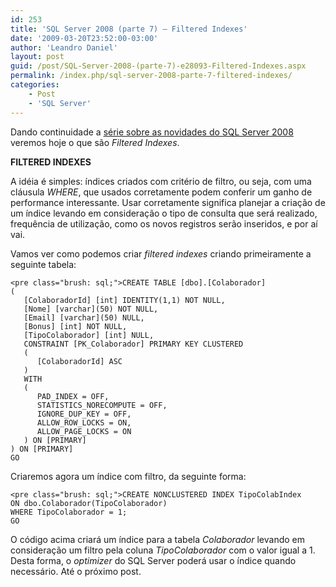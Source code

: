```yaml
---
id: 253
title: 'SQL Server 2008 (parte 7) – Filtered Indexes'
date: '2009-03-20T23:52:00-03:00'
author: 'Leandro Daniel'
layout: post
guid: /post/SQL-Server-2008-(parte-7)-e28093-Filtered-Indexes.aspx
permalink: /index.php/sql-server-2008-parte-7-filtered-indexes/
categories:
    - Post
    - 'SQL Server'
---
```


Dando continuidade a [série sobre as novidades do SQL Server 2008](http://www.leandrodaniel.com/?tag=/sql+server+2008) veremos hoje o que são *Filtered Indexes*.

 **FILTERED INDEXES**

A idéia é simples: índices criados com critério de filtro, ou seja, com uma cláusula *WHERE*, que usados corretamente podem conferir um ganho de performance interessante. Usar corretamente significa planejar a criação de um índice levando em consideração o tipo de consulta que será realizado, frequência de utilização, como os novos registros serão inseridos, e por aí vai.

Vamos ver como podemos criar *filtered indexes* criando primeiramente a seguinte tabela:

```
<pre class="brush: sql;">CREATE TABLE [dbo].[Colaborador]
(
   [ColaboradorId] [int] IDENTITY(1,1) NOT NULL,
   [Nome] [varchar](50) NOT NULL,
   [Email] [varchar](50) NULL,
   [Bonus] [int] NOT NULL,
   [TipoColaborador] [int] NULL,
   CONSTRAINT [PK_Colaborador] PRIMARY KEY CLUSTERED 
   (
      [ColaboradorId] ASC
   )
   WITH 
   (
      PAD_INDEX = OFF, 
      STATISTICS_NORECOMPUTE = OFF, 
      IGNORE_DUP_KEY = OFF, 
      ALLOW_ROW_LOCKS = ON, 
      ALLOW_PAGE_LOCKS = ON
   ) ON [PRIMARY]
) ON [PRIMARY]
GO
```

Criaremos agora um índice com filtro, da seguinte forma:

```
<pre class="brush: sql;">CREATE NONCLUSTERED INDEX TipoColabIndex 
ON dbo.Colaborador(TipoColaborador)
WHERE TipoColaborador = 1;
GO
```

O código acima criará um índice para a tabela *Colaborador* levando em consideração um filtro pela coluna *TipoColaborador* com o valor igual a 1. Desta forma, o *optimizer* do SQL Server poderá usar o índice quando necessário. Até o próximo post.